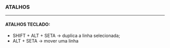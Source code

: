 ### ATALHOS

---

#### ATALHOS TECLADO:

*   SHIFT + ALT + SETA -> duplica a linha selecionada;
*   ALT + SETA -> mover uma linha